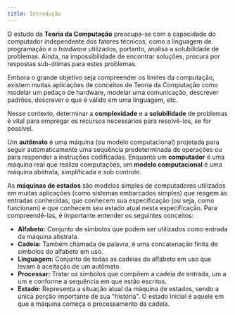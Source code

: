 ```yaml
---
title: Introdução
---
```


O estudo da **Teoria da Computação** preocupa-se com a capacidade do computador independente dos fatores técnicos, como a linguagem de programação e o *hardware* utilizados, portanto, analisa a solubilidade de problemas. Ainda, na impossibilidade de encontrar soluções, procura por respostas sub-ótimas para estes problemas.

Embora o grande objetivo seja compreender os limites da computação, existem muitas aplicações de conceitos de Teoria da Computação como modelar um pedaço de hardware, modelar uma comunicação, descrever padrões, descrever o que é válido em uma linguagem, etc.

Nesse contexto, determinar a **complexidade** e a **solubilidade** de problemas é vital para empregar os recursos necessários para resolvê-los, se for possível.

Um **autômato** é uma máquina (ou modelo computacional) projetada para seguir automaticamente uma sequência predeterminada de operações ou para responder a instruções codificadas. Enquanto um **computador** é uma máquina real que realiza computações, um **modelo computacional** é uma máquina abstrata, simplificada e sob controle.

As **máquinas de estados** são modelos simples de computadores utilizados em muitas aplicações (como sistemas embarcados simples) que reagem às entradas conhecidas, que conhecem sua especificação (ou seja, como funcionam) e que conhecem seu estado atual nesta especificação. Para compreendê-las, é importante entender os seguintes conceitos:

- **Alfabeto:** Conjunto de símbolos que podem ser utilizados como entrada da máquina abstrata.
- **Cadeia:** Também chamada de palavra, é uma concatenação finita de símbolos do alfabeto em uso.
- **Linguagem:** Conjunto de todas as cadeias do alfabeto em uso que levam à aceitação de um autômato.
- **Processar:** Tratar os símbolos que compõem a cadeia de entrada, um a um e conforme a sequência em que estão escritos.
- **Estado:** Representa a situação atual da máquina de estados, sendo a única porção importante de sua "história". O estado inicial é aquele em que a máquina começa o processamento da cadeia.